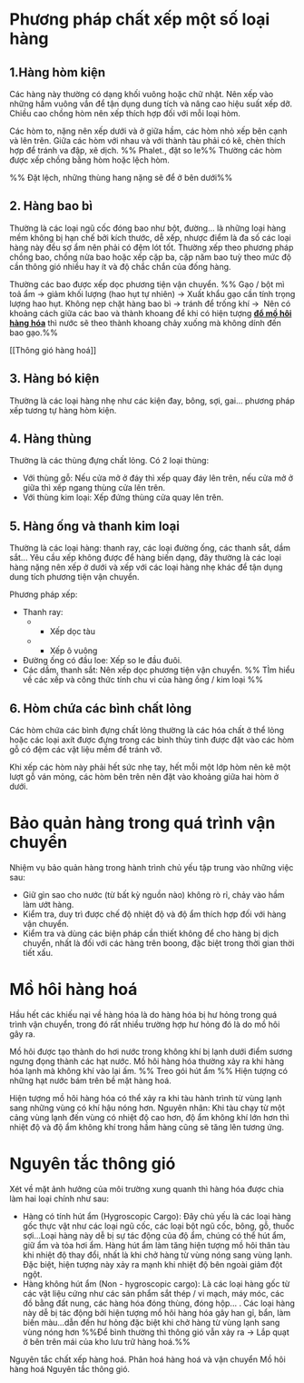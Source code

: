 # Phương pháp chất xếp một số loại hàng
## 1.Hàng hòm kiện
Các hàng này thường có dạng khối vuông hoặc chữ nhật. Nên xếp vào những hầm vuông vắn để tận dụng dung tích và nâng cao hiệu suất xếp dỡ. Chiều cao chồng hòm nên xếp thích hợp đối với mỗi loại hòm. 

Các hòm to, nặng nên xếp dưới và ở giữa hầm, các hòm nhỏ xếp bên cạnh và lên trên. Giữa các hòm với nhau và với thành tàu phải có kê, chèn thích hợp để tránh va đập, xê dịch. 
%% Phalet., đặt so le%%
Thường các hòm được xếp chồng bằng hòm hoặc lệch hòm.

%% Đặt lệch, những thùng hang nặng sẽ để ở bên dưới%%

## 2. Hàng bao bì
Thường là các loại ngũ cốc đóng bao như bột, đường... là những loại hàng mềm không bị hạn chế bởi kích thước, dễ xếp, nhược điểm là đa số các loại hàng này đều sợ ẩm nên phải có đệm lót tốt. 
Thường xếp theo phương pháp chồng bao, chồng nửa bao hoặc xếp cặp ba, cặp năm bao tuỳ theo mức độ cần thông gió nhiều hay ít và độ chắc chắn của đống hàng. 

Thường các bao được xếp dọc phương tiện vận chuyển.
%% Gạo / bột mì toả ẩm -> giảm khối lượng (hao hụt tự nhiên) -> Xuất khẩu gạo cần tính trọng lượng hao hụt. 
Không nẹp chặt hàng bao bì -> tránh để trống khí ->  Nên có khoảng cách giữa các bao và thành khoang để khi có hiện tượng [**đổ mồ hôi hàng hóa**](http://banog.vn/do-mo-hoi-hang-hoa/) thì nước sẽ theo thành khoang chảy xuống mà không dính đến bao gạo.%%

[[Thông gió hàng hoá]] 
## 3. Hàng bó kiện
Thường là các loại hàng nhẹ như các kiện đay, bông, sợi, gai... phương pháp xếp tương tự hàng hòm kiện.
## 4. Hàng thùng 
Thường là các thùng đựng chất lỏng. Có 2 loại thùng:
- Với thùng gỗ: Nếu cửa mở ở đáy thì xếp quay đáy lên trên, nếu cửa mở ở giữa thì xếp ngang thùng cửa lên trên. 
- Với thùng kim loại: Xếp đứng thùng cửa quay lên trên.
## 5. Hàng ống và thanh kim loại
Thường là các loại hàng: thanh ray, các loại đường ống, các thanh sắt, dầm sắt... 
Yêu cầu xếp không được để hàng biến dạng, đây thường là các loại hàng nặng nên xếp ở dưới và xếp với các loại hàng nhẹ khác để tận dụng dung tích phương tiện vận chuyển.

Phương pháp xếp: 
- Thanh ray:
  - - Xếp dọc tàu
  - - Xếp ô vuông 
- Đường ống có đầu loe: Xếp so le đầu đuôi. 
- Các dầm, thanh sắt: Nên xếp dọc phương tiện vận chuyển.
%% TÌm hiểu về các xếp và công thức tính chu vi của hàng ống / kim loại %%
## 6. Hòm chứa các bình chất lỏng 
Các hòm chứa các bình đựng chất lỏng thường là các hóa chất ở thể lỏng hoặc các loại axít được đựng trong các bình thủy tinh được đặt vào các hòm gỗ có đệm các vật liệu mềm để tránh vỡ. 

Khi xếp các hòm này phải hết sức nhẹ tay, hết mỗi một lớp hòm nên kê một lượt gỗ ván mỏng, các hòm bên trên nên đặt vào khoảng giữa hai hòm ở dưới.

# Bảo quản hàng trong quá trình vận chuyển 
Nhiệm vụ bảo quản hàng trong hành trình chủ yếu tập trung vào những việc sau:
- Giữ gìn sao cho nước (từ bất kỳ nguồn nào) không rò rỉ, chảy vào hầm làm ướt hàng. 
- Kiểm tra, duy trì được chế độ nhiệt độ và độ ẩm thích hợp đối với hàng vận chuyển.
- Kiểm tra và dùng các biện pháp cần thiết không để cho hàng bị dịch chuyển, nhất là đối với các hàng trên boong, đặc biệt trong thời gian thời tiết xấu.

# Mồ hôi hàng hoá
Hầu hết các khiếu nại về hàng hóa là do hàng hóa bị hư hỏng trong quá trình vận chuyển, trong đó rất nhiều trường hợp hư hỏng đó là do mồ hôi gây ra.

Mồ hôi được tạo thành do hơi nước trong không khí bị lạnh dưới điểm sương ngưng đọng thành các hạt nước. Mồ hôi hàng hóa thường xảy ra khi hàng hóa lạnh mà không khí vào lại ấm.
%% Treo gói hút ẩm %%
Hiện tượng có những hạt nước bám trên bề mặt hàng hoá.

Hiện tượng mồ hôi hàng hóa có thể xảy ra khi tàu hành trình từ vùng lạnh sang những vùng có khí hậu nóng hơn. Nguyên nhân: Khi tàu chạy từ một cảng vùng lạnh đến vùng có nhiệt độ cao hơn, độ ẩm không khí lớn hơn thì nhiệt độ và độ ẩm không khí trong hầm hàng cũng sẽ tăng lên tương ứng.

# Nguyên tắc thông gió
Xét về mặt ảnh hưởng của môi trường xung quanh thì hàng hóa được chia làm hai loại chính như sau: 
- Hàng có tính hút ẩm (Hygroscopic Cargo): Đây chủ yếu là các loại hàng gốc thực vật như các loại ngũ cốc, các loại bột ngũ cốc, bông, gỗ, thuốc sợi...Loại hàng này dễ bị sự tác động của độ ẩm, chúng có thể hút ẩm, giữ ẩm và tỏa hơi ẩm. Hàng hút ẩm làm tăng hiện tượng mồ hôi thân tàu khi nhiệt độ thay đổi, nhất là khi chở hàng từ vùng nóng sang vùng lạnh. Đặc biệt, hiện tượng này xảy ra mạnh khi nhiệt độ bên ngoài giảm đột ngột. 
- Hàng không hút ẩm (Non - hygroscopic cargo): Là các loại hàng gốc từ các vật liệu cứng như các sản phẩm sắt thép / vi mạch, máy móc, các đồ bằng đất nung, các hàng hóa đóng thùng, đóng hộp... . Các loại hàng này dễ bị tác động bởi hiện tượng mồ hôi hàng hóa gây han gỉ, bẩn, làm biến màu...dẫn đến hư hỏng đặc biệt khi chở hàng từ vùng lạnh sang vùng nóng hơn
%%Để bình thường thì thông gió vẫn xảy ra -> Lắp quạt ở bên trên mái của kho lưu trữ hàng hoá.%%


Nguyên tắc chất xếp hàng hoá. 
Phân hoá hàng hoá và vận chuyển 
Mồ hôi hàng hoá 
Nguyên tắc thông gió.
